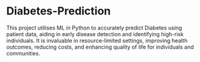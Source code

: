 # Diabetes-Prediction
This project utilises ML in Python to accurately predict Diabetes using patient data, aiding in early disease detection and identifying high-risk individuals. It is invaluable in resource-limited settings, improving health outcomes, reducing costs, and enhancing quality of life for individuals and communities.
